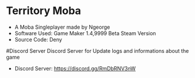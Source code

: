 # Territory Moba
- A Moba Singleplayer made by Ngeorge
- Software Used: Game Maker 1.4,9999 Beta Steam Version
- Source Code: Deny

#Discord Server
Discord Server for Update logs and informations about the game
- Discord Server: https://discord.gg/RmDbRNV3nW
